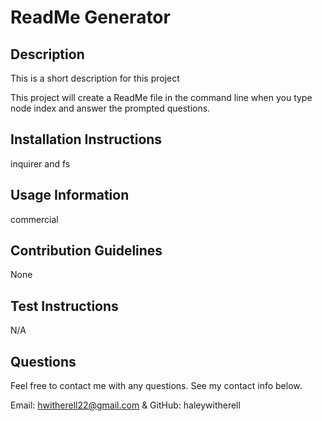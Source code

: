# ReadMe Generator

## Description

This is a short description for this project

This project will create a ReadMe file in the command line when you type node index and answer the prompted questions.

## Installation Instructions

inquirer and fs

## Usage Information

commercial

## Contribution Guidelines

None

## Test Instructions

N/A

## Questions

Feel free to contact me with any questions. See my contact info below.

Email: hwitherell22@gmail.com & GitHub: haleywitherell 